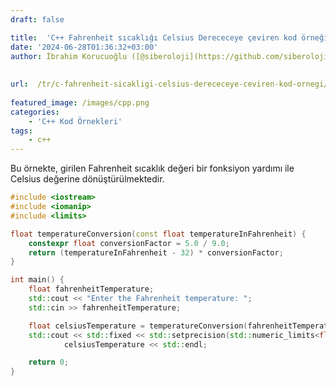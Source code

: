 ```yaml
---
draft: false

title:  'C++ Fahrenheit sıcaklığı Celsius Derececeye çeviren kod örneği'
date: '2024-06-28T01:36:32+03:00'
author: İbrahim Korucuoğlu ([@siberoloji](https://github.com/siberoloji))
 
 
url:  /tr/c-fahrenheit-sicakligi-celsius-derececeye-ceviren-kod-ornegi/
 
featured_image: /images/cpp.png
categories:
    - 'C++ Kod Örnekleri'
tags:
    - c++
---
```



Bu örnekte, girilen Fahrenheit sıcaklık değeri bir fonksiyon yardımı ile Celsius değerine dönüştürülmektedir.


```cpp
#include <iostream>
#include <iomanip>
#include <limits>

float temperatureConversion(const float temperatureInFahrenheit) {
    constexpr float conversionFactor = 5.0 / 9.0;
    return (temperatureInFahrenheit - 32) * conversionFactor;
}

int main() {
    float fahrenheitTemperature;
    std::cout << "Enter the Fahrenheit temperature: ";
    std::cin >> fahrenheitTemperature;

    float celsiusTemperature = temperatureConversion(fahrenheitTemperature);
    std::cout << std::fixed << std::setprecision(std::numeric_limits<float>::digits10) << "Celsius value: " <<
            celsiusTemperature << std::endl;

    return 0;
}
```
